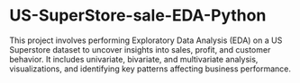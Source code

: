 # US-SuperStore-sale-EDA-Python
This project involves performing Exploratory Data Analysis (EDA) on a US Superstore dataset to uncover insights into sales, profit, and customer behavior. It includes univariate, bivariate, and multivariate analysis, visualizations, and identifying key patterns affecting business performance.
